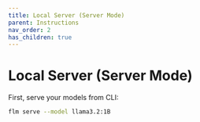 ```yaml
---
title: Local Server (Server Mode)
parent: Instructions
nav_order: 2
has_children: true
---
```


# Local Server (Server Mode)

First, serve your models from CLI:

```bash
flm serve --model llama3.2:1B
```

